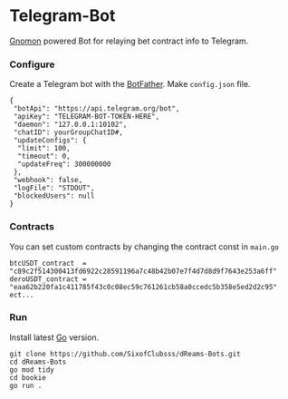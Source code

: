 # Telegram-Bot
[Gnomon](https://github.com/civilware/gnomon) powered Bot for relaying bet contract info to Telegram.

### Configure
Create a Telegram bot with the [BotFather](https://core.telegram.org/bots/tutorial).
Make `config.json` file.
```
{
 "botApi": "https://api.telegram.org/bot",
 "apiKey": "TELEGRAM-BOT-TOKEN-HERE",
 "daemon": "127.0.0.1:10102",
 "chatID": yourGroupChatID#,
 "updateConfigs": {
  "limit": 100,
  "timeout": 0,
  "updateFreq": 300000000
 },
 "webhook": false,
 "logFile": "STDOUT",
 "blockedUsers": null
}
```

### Contracts 
You can set custom contracts by changing the contract const in `main.go`
```
btcUSDT_contract  = "c89c2f514300413fd6922c28591196a7c48b42b07e7f4d7d8d9f7643e253a6ff"
deroUSDT_contract = "eaa62b220fa1c411785f43c0c08ec59c761261cb58a0ccedc5b358e5ed2d2c95"
ect...
```

### Run
Install latest [Go](https://go.dev/doc/install) version.

```
git clone https://github.com/SixofClubsss/dReams-Bots.git
cd dReams-Bots
go mod tidy
cd bookie
go run .
```